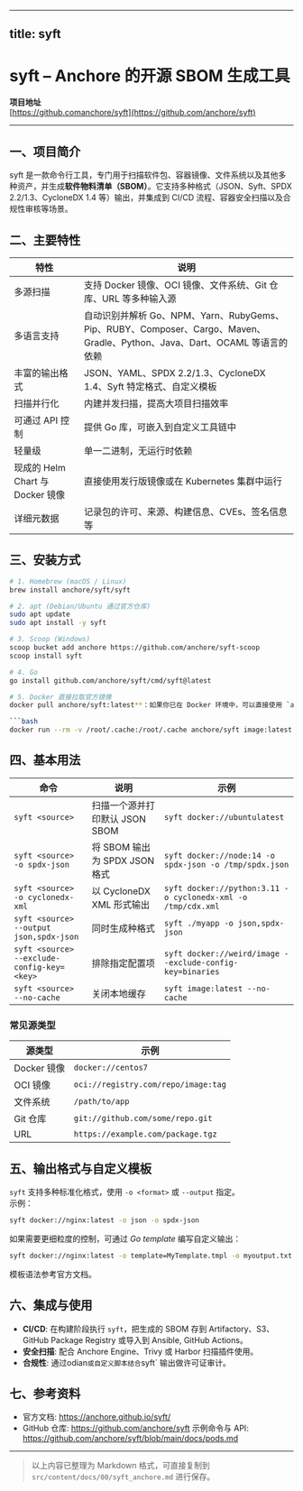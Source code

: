 
---
title: syft
---

# syft – Anchore 的开源 SBOM 生成工具

**项目地址**  
[https://github.comanchore/syft](https://github.com/anchore/syft)

---

## 一、项目简介  
syft 是一款命令行工具，专门用于扫描软件包、容器镜像、文件系统以及其他多种资产，并生成**软件物料清单（SBOM）**。它支持多种格式（JSON、Syft、SPDX 2.2/1.3、CycloneDX 1.4 等）输出，并集成到 CI/CD 流程、容器安全扫描以及合规性审核等场景。

## 二、主要特性  

| 特性 | 说明 |
|------|------|
| 多源扫描 | 支持 Docker 镜像、OCI 镜像、文件系统、Git 仓库、URL 等多种输入源 |
| 多语言支持 | 自动识别并解析 Go、NPM、Yarn、RubyGems、Pip、RUBY、Composer、Cargo、Maven、Gradle、Python、Java、Dart、OCAML 等语言的依赖 |
| 丰富的输出格式 | JSON、YAML、SPDX 2.2/1.3、CycloneDX 1.4、Syft 特定格式、自定义模板 |
| 扫描并行化 | 内建并发扫描，提高大项目扫描效率 |
| 可通过 API 控制 | 提供 Go 库，可嵌入到自定义工具链中 |
| 轻量级 | 单一二进制，无运行时依赖 |
| 现成的 Helm Chart 与 Docker 镜像 | 直接使用发行版镜像或在 Kubernetes 集群中运行 |
| 详细元数据 | 记录包的许可、来源、构建信息、CVEs、签名信息等 |

## 三、安装方式  

```bash
# 1. Homebrew (macOS / Linux)
brew install anchore/syft/syft

# 2. apt (Debian/Ubuntu 通过官方仓库)
sudo apt update
sudo apt install -y syft

# 3. Scoop (Windows)
scoop bucket add anchore https://github.com/anchore/syft-scoop
scoop install syft

# 4. Go
go install github.com/anchore/syft/cmd/syft@latest

# 5. Docker 直接拉取官方镜像
docker pull anchore/syft:latest**：如果你已在 Docker 环境中，可以直接使用 `anchore/syft` 镜像：

```bash
docker run --rm -v /root/.cache:/root/.cache anchore/syft image:latest
```

## 四、基本用法  

| 命令 | 说明 | 示例 |
|------|------|------|
| `syft <source>` | 扫描一个源并打印默认 JSON SBOM | `syft docker://ubuntulatest` |
| `syft <source> -o spdx-json` | 将 SBOM 输出为 SPDX JSON 格式 | `syft docker://node:14 -o spdx-json -o /tmp/spdx.json` |
| `syft <source> -o cyclonedx-xml` | 以 CycloneDX XML 形式输出 | `syft docker://python:3.11 -o cyclonedx-xml -o /tmp/cdx.xml` |
| `syft <source> --output json,spdx-json` | 同时生成种格式 | `syft ./myapp -o json,spdx-json` |
| `syft <source> --exclude-config-key=<key>` | 排除指定配置项 | `syft docker://weird/image --exclude-config-key=binaries` |
| `syft <source> --no-cache` | 关闭本地缓存 | `syft image:latest --no-cache` |

### 常见源类型

| 源类型 | 示例 |
|--------|------|
| Docker 镜像 | `docker://centos7` |
| OCI 镜像 | `oci://registry.com/repo/image:tag` |
| 文件系统 | `/path/to/app` |
| Git 仓库 | `git://github.com/some/repo.git` |
| URL | `https://example.com/package.tgz` |

## 五、输出格式与自定义模板  

`syft` 支持多种标准化格式，使用 `-o <format>` 或 `--output` 指定。  
示例：

```bash
syft docker://nginx:latest -o json -o spdx-json
```

如果需要更细粒度的控制，可通过 *Go template* 编写自定义输出：

```bash
syft docker://nginx:latest -o template=MyTemplate.tmpl -o myoutput.txt
```

模板语法参考官方文档。

## 六、集成与使用

- **CI/CD**: 在构建阶段执行 `syft`，把生成的 SBOM 存到 Artifactory、S3、GitHub Package Registry 或导入到 Ansible, GitHub Actions。
- **安全扫描**: 配合 Anchore Engine、Trivy 或 Harbor 扫描插件使用。
- **合规性**: 通过odian` 或自定义脚本结合 `syft` 输出做许可证审计。

## 七、参考资料

- 官方文档: https://anchore.github.io/syft/
- GitHub 仓库: https://github.com/anchore/syft
 示例命令与 API: https://github.com/anchore/syft/blob/main/docs/pods.md

--- 

> 以上内容已整理为 Markdown 格式，可直接复制到 `src/content/docs/00/syft_anchore.md` 进行保存。